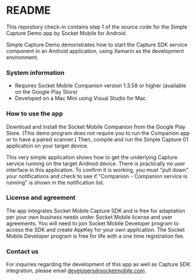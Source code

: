 
# README #


This repository check-in contains step 1 of the source code for the Simple Capture Demo app by Socket Mobile for Android. 

Simple Capture Demo demonstrates how to start the Capture SDK service component in an Android application, using Xamarin as the development environment. 


### System information ###

* Requires Socket Mobile Companion version 1.3.58 or higher (available on the Google Play Store) 
* Developed on a Mac Mini using Visual Studio for Mac


### How to use the app ###

Download and install the Socket Mobile Companion from the Google Play Store. (This demo program does not require you to run the Companion app or to have a paired scanner.) Then, compile and run the Simple Capture 01 application on your target device.

This very simple application shows how to get the underlying Capture service running on the target Android device. There is practically no user interface in this application. To confirm it is working, you must "pull down" your notifications and check to see if "Companion - Companion service is running" is shown in the notification list.


### License and agreement ###

The app integrates Socket Mobile Capture SDK and is free for adaptation per your own business needs under Socket Mobile license and user agreements. You will need to join Socket Mobile Developer program to access the SDK and create AppKey for your own application. The Socket Mobile Developer program is free for life with a one time registration fee. 


### Contact us ###

For inquiries regarding the development of this app as well as Capture SDK integration, please email developers@socketmobile.com. 
